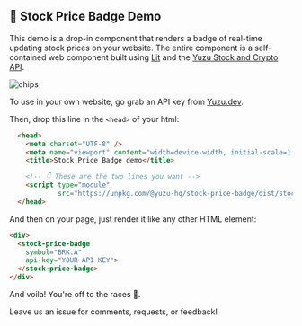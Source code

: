 ## 🍋 Stock Price Badge Demo

This demo is a drop-in component that renders a badge of real-time updating stock prices on your website. The entire component is a self-contained web component built using [Lit](https://lit.dev/) and the [Yuzu Stock and Crypto API](https://yuzu.dev).

![chips](https://user-images.githubusercontent.com/3506415/175563438-e1235aa5-2bba-4ee8-adb7-cc49c9af8724.gif)

To use in your own website, go grab an API key from [Yuzu.dev](https://yuzu.dev).

Then, drop this line in the `<head>` of your html:

```html
  <head>
    <meta charset="UTF-8" />
    <meta name="viewport" content="width=device-width, initial-scale=1.0" />
    <title>Stock Price Badge demo</title>

    <!-- 👇 These are the two lines you want -->
    <script type="module" 
            src="https://unpkg.com/@yuzu-hq/stock-price-badge/dist/stock-price-badge.es.js"></script>
  </head>
```

And then on your page, just render it like any other HTML element:

```html
<div>
  <stock-price-badge
    symbol="BRK.A"
    api-key="YOUR API KEY">
  </stock-price-badge>
</div>
```

And voila! You're off to the races 🐎.

Leave us an issue for comments, requests, or feedback!
